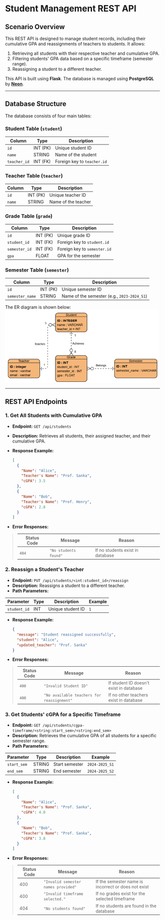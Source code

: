 # Student Management REST API

## Scenario Overview

This REST API is designed to manage student records, including their cumulative GPA and reassignments of teachers to students. It allows:

1. Retrieving all students with their respective teacher and cumulative GPA.
2. Filtering students' GPA data based on a specific timeframe (semester range).
3. Reassigning a student to a different teacher.

This API is built using **Flask**. The database is managed using **PostgreSQL** by [**Neon**](https://neon.tech/).

---

## Database Structure

The database consists of four main tables:

### Student Table (`student`)

| Column       | Type     | Description                 |
| ------------ | -------- | --------------------------- |
| `id`         | INT (PK) | Unique student ID           |
| `name`       | STRING   | Name of the student         |
| `teacher_id` | INT (FK) | Foreign key to `teacher.id` |

### Teacher Table (`teacher`)

| Column | Type     | Description         |
| ------ | -------- | ------------------- |
| `id`   | INT (PK) | Unique teacher ID   |
| `name` | STRING   | Name of the teacher |

### Grade Table (`grade`)

| Column        | Type     | Description                  |
| ------------- | -------- | ---------------------------- |
| `id`          | INT (PK) | Unique grade ID              |
| `student_id`  | INT (FK) | Foreign key to `student.id`  |
| `semester_id` | INT (FK) | Foreign key to `semester.id` |
| `gpa`         | FLOAT    | GPA for the semester         |

### Semester Table (`semester`)

| Column          | Type     | Description                                 |
| --------------- | -------- | ------------------------------------------- |
| `id`            | INT (PK) | Unique semester ID                          |
| `semester_name` | STRING   | Name of the semester (e.g., `2023-2024_S1`) |

The ER diagram is shown below:
<img src="er_diagram.png" alt="ER Diagram" width="500">

---

## REST API Endpoints

### **1. Get All Students with Cumulative GPA**

- **Endpoint:** `GET /api/students`
- **Description:** Retrieves all students, their assigned teacher, and their cumulative GPA.
- **Response Example:**

  ```json
  [
    {
      "Name": "Alice",
      "Teacher's Name": "Prof. Sanka",
      "cGPA": 3.5
    },
    {
      "Name": "Bob",
      "Teacher's Name": "Prof. Henry",
      "cGPA": 2.8
    }
  ]
  ```

- **Error Responses:**

> | Status Code | Message               | Reason                           |
> | ----------- | --------------------- | -------------------------------- |
> | `404`       | `"No students found"` | If no students exist in database |

### **2. Reassign a Student's Teacher**

- **Endpoint:** `PUT /api/students/<int:student_id>/reassign`
- **Description:** Reassigns a student to a different teacher.
- **Path Parameters:**

| Parameter    | Type | Description       | Example |
| ------------ | ---- | ----------------- | ------- |
| `student_id` | INT  | Unique student ID | `1`     |

- **Response Example:**

  ```json
  {
    "message": "Student reassigned successfully",
    "student": "Alice",
    "updated_teacher": "Prof. Sanka"
  }
  ```

- **Error Responses:**

> | Status Code | Message                                    | Reason                                  |
> | ----------- | ------------------------------------------ | --------------------------------------- |
> | `400`       | `"Invalid Student ID"`                     | If student ID doesn't exist in database |
> | `400`       | `"No available teachers for reassignment"` | If no other teachers exist in database  |

### **3. Get Students' cGPA for a Specific Timeframe**

- **Endpoint:** `GET /api/students/cgpa-timeframe/<string:start_sem>/<string:end_sem>`
- **Description:** Retrieves the cumulative GPA of all students for a specific semester range.
- **Path Parameters:**

| Parameter   | Type   | Description    | Example        |
| ----------- | ------ | -------------- | -------------- |
| `start_sem` | STRING | Start semester | `2024-2025_S1` |
| `end_sem`   | STRING | End semester   | `2024-2025_S2` |

- **Response Example:**

  ```json
  [
    {
      "Name": "Alice",
      "Teacher's Name": "Prof. Sanka",
      "cGPA": 4.0
    },
    {
      "Name": "Bob",
      "Teacher's Name": "Prof. Sanka",
      "cGPA": 3.8
    }
  ]
  ```

- **Error Responses:**

> | Status Code | Message                             | Reason                                              |
> | ----------- | ----------------------------------- | --------------------------------------------------- |
> | 400         | `"Invalid semester names provided"` | If the semester name is incorrect or does not exist |
> | 400         | `"Invalid timeframe selected."`     | If no grades exist for the selected timeframe       |
> | 404         | `"No students found"`               | If no students are found in the database            |
